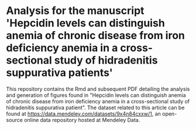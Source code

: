 # Analysis for the manuscript 'Hepcidin levels can distinguish anemia of chronic disease from iron deficiency anemia in a cross-sectional study of hidradenitis suppurativa patients'

This repository contains the Rmd and subsequent PDF detailing the analysis and generation of figures found in "Hepcidin levels can distinguish anemia of chronic disease from iron deficiency anemia in a cross-sectional study of hidradenitis suppurativa patient". The dataset related to this article can be found at https://data.mendeley.com/datasets/9x4n84cxxw/1, an open-source online data repository hosted at Mendeley Data.
